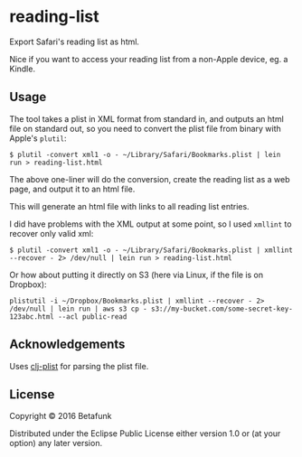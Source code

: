 # reading-list

Export Safari's reading list as html.

Nice if you want to access your reading list from a non-Apple device, eg. a Kindle.

## Usage

The tool takes a plist in XML format from standard in, and outputs an html file on standard out,
so you need to convert the plist file from binary with Apple's `plutil`:

```
$ plutil -convert xml1 -o - ~/Library/Safari/Bookmarks.plist | lein run > reading-list.html
```

The above one-liner will do the conversion, create the reading list as a web page, and output it to an html file.

This will generate an html file with links to all reading list entries.

I did have problems with the XML output at some point, so I used `xmllint` to recover only valid xml:

```
$ plutil -convert xml1 -o - ~/Library/Safari/Bookmarks.plist | xmllint --recover - 2> /dev/null | lein run > reading-list.html
```

Or how about putting it directly on S3 (here via Linux, if the file is on Dropbox):

```
plistutil -i ~/Dropbox/Bookmarks.plist | xmllint --recover - 2> /dev/null | lein run | aws s3 cp - s3://my-bucket.com/some-secret-key-123abc.html --acl public-read

```

## Acknowledgements

Uses [clj-plist](https://github.com/bdesham/clj-plist) for parsing the plist file.

## License

Copyright © 2016 Betafunk

Distributed under the Eclipse Public License either version 1.0 or (at
your option) any later version.
